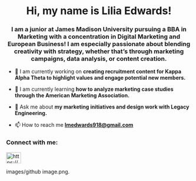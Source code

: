 <h1 align="center">Hi, my name is Lilia Edwards!</h1>
<h3 align="center">I am a junior at James Madison University pursuing a BBA in Marketing with a concentration in Digital Marketing and European Business! I am especially passionate about blending creativity with strategy, whether that’s through marketing campaigns, data analysis, or content creation.</h3>

- 🔭 I am currently working on **creating recruitment content for Kappa Alpha Theta to highlight values and engage potential new members.**

- 🌱 I am currently learning **how to analyze marketing case studies through the American Marketing Association.**

- 💬 Ask me about **my marketing initiatives and design work with Legacy Engineering.**

- 📫 How to reach me **lmedwards918@gmail.com**

<h3 align="left">Connect with me:</h3>
<p align="left">
<a href="https://linkedin.com/in/https://www.linkedin.com/in/liliamedwards/" target="blank"><img align="center" src="https://raw.githubusercontent.com/rahuldkjain/github-profile-readme-generator/master/src/images/icons/Social/linked-in-alt.svg" alt="https://www.linkedin.com/in/liliamedwards/" height="30" width="40" /></a>
</p>
images/github image.png.

